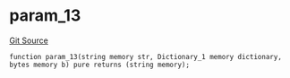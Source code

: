 # param_13
[Git Source](https://github.com/metacontract/mc/blob/b874bc295b567a7e9bd6d6c63dfe84df116a2f3a/src/devkit/Flattened.sol)


```solidity
function param_13(string memory str, Dictionary_1 memory dictionary, bytes memory b) pure returns (string memory);
```

